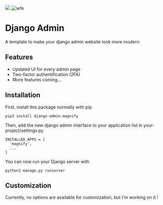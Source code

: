 ![](https://shields.io/github/v/release/:user/:repo?display_name=tag) ![wfe](https://shields.io/github/last-commit/louisjgrange/django-admin)

# Django Admin
A template to make your django admin website look more modern.
## Features
- Updated UI for every admin page
- Two-factor authentification (2FA)
- More features coming...
## Installation
First, install this package normally with pip
```
pip3 install django-admin-magnify
```
Then, add the new django admin interface to your application list in your-project/settings.py
```
INSTALLED_APPS = [
  'magnify',
  ...
]
```
You can now run your Django server with
```
python3 manage.py runserver
```
## Customization
Currently, no options are available for customization, but I'm working on it !
